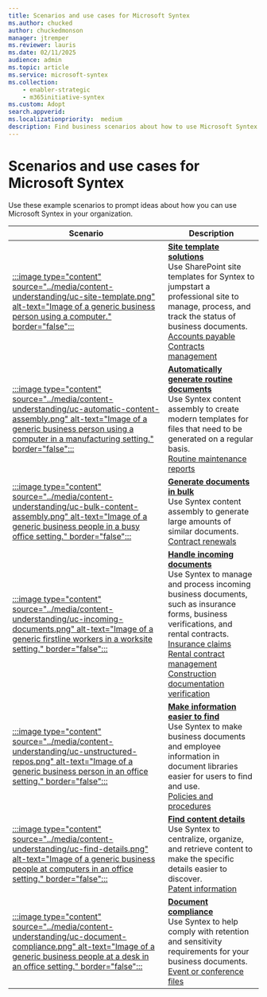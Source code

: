 ```yaml
---
title: Scenarios and use cases for Microsoft Syntex
ms.author: chucked
author: chuckedmonson
manager: jtremper
ms.reviewer: lauris
ms.date: 02/11/2025
audience: admin
ms.topic: article
ms.service: microsoft-syntex
ms.collection: 
    - enabler-strategic
    - m365initiative-syntex
ms.custom: Adopt
search.appverid: 
ms.localizationpriority:  medium
description: Find business scenarios about how to use Microsoft Syntex in your organization.
---
```


# Scenarios and use cases for Microsoft Syntex

Use these example scenarios to prompt ideas about how you can use Microsoft Syntex in your organization.

|Scenario |Description |
|---|---|
|[:::image type="content" source="../media/content-understanding/uc-site-template.png" alt-text="Image of a generic business person using a computer." border="false":::](site-templates.md)|[**Site template solutions**](site-templates.md) <br>Use SharePoint site templates for Syntex to jumpstart a professional site to manage, process, and track the status of business documents. <br>[Accounts payable](https://support.microsoft.com/office/c7ff13e7-66d9-4040-b8c6-78924272ec4d) <br>[Contracts management](https://support.microsoft.com/office/80820115-c700-4a62-bb59-69b33c8e3b4f) |
|[:::image type="content" source="../media/content-understanding/uc-automatic-content-assembly.png" alt-text="Image of a generic business person using a computer in a manufacturing setting." border="false":::](scenario-generate-routine-documents.md)|[**Automatically generate routine documents**](scenario-generate-routine-documents.md) <br>Use Syntex content assembly to create modern templates for files that need to be generated on a regular basis. <br>[Routine maintenance reports](scenario-generate-routine-documents.md#routine-maintenance-reports) |
|[:::image type="content" source="../media/content-understanding/uc-bulk-content-assembly.png" alt-text="Image of a generic business people in a busy office setting." border="false":::](scenario-generate-documents-bulk.md)|[**Generate documents in bulk**](scenario-generate-documents-bulk.md) <br>Use Syntex content assembly to generate large amounts of similar documents. <br>[Contract renewals](scenario-generate-documents-bulk.md#contract-renewals) |
|[:::image type="content" source="../media/content-understanding/uc-incoming-documents.png" alt-text="Image of a generic firstline workers in a worksite setting." border="false":::](scenario-handle-incoming-documents.md)|[**Handle incoming documents**](scenario-handle-incoming-documents.md) <br>Use Syntex to manage and process incoming business documents, such as insurance forms, business verifications, and rental contracts. <br>[Insurance claims](scenario-handle-incoming-documents.md#insurance-claims) <br>[Rental contract management](scenario-handle-incoming-documents.md#rental-contract-management) <br>[Construction documentation verification](scenario-handle-incoming-documents.md#construction-documentation-verification)|
|[:::image type="content" source="../media/content-understanding/uc-unstructured-repos.png" alt-text="Image of a generic business person in an office setting." border="false":::](scenario-organize-repositories.md)|[**Make information easier to find**](scenario-organize-repositories.md) <br>Use Syntex to make business documents and employee information in document libraries easier for users to find and use. <br>[Policies and procedures](scenario-organize-repositories.md#policies-and-procedures) |
|[:::image type="content" source="../media/content-understanding/uc-find-details.png" alt-text="Image of a generic business people at computers in an office setting." border="false":::](scenario-find-content-details.md)|[**Find content details**](scenario-find-content-details.md) <br>Use Syntex to centralize, organize, and retrieve content to make the specific details easier to discover. <br>[Patent information](scenario-find-content-details.md#patent-information) |
|[:::image type="content" source="../media/content-understanding/uc-document-compliance.png" alt-text="Image of a generic business people at a desk in an office setting." border="false":::](scenario-document-compliance.md)|[**Document compliance**](scenario-document-compliance.md) <br>Use Syntex to help comply with retention and sensitivity requirements for your business documents. <br>[Event or conference files](scenario-document-compliance.md#event-or-conference-files) |

<!---
OLD
Use the following example scenarios to prompt ideas about how you can use Microsoft Syntex in your organization.

- [Scenario: Track information from invoices by using the structured document processing model](adoption-scenarios.md#scenario-track-information-from-invoices-by-using-the-structured-document-processing-model)
- [Scenario: Track information from contracts by using the unstructured document processing model](adoption-scenarios.md#scenario-track-information-from-contracts-by-using-the-unstructured-document-processing-model)
- [Scenario: Avoid risk with records management, document governance, and compliance processes based on Syntex](adoption-scenarios.md#scenario-avoid-risk-with-records-management-document-governance-and-compliance-processes-based-on-syntex)
- [Scenario: Capture information from previously inaccessible documents](adoption-scenarios.md#scenario-capture-information-from-previously-inaccessible-documents)
- [Scenario: Improve data processing to provide insights and analytics](adoption-scenarios.md#scenario-improve-data-processing-to-provide-insights-and-analytics)
- [Scenario: Automate order processing](adoption-scenarios.md#scenario-automate-order-processing)
- [Scenario: Simplify visa renewal process](adoption-scenarios.md#scenario-simplify-visa-renewal-process)

## Scenario: Track information from invoices by using the structured document processing model

For example, you can set up a process using Syntex and Power Automate features to track and monitor invoices.

1. Set up a library to store the invoice documents.
2. Train the model to recognize fields in the documents.
3. Extract the fields you want to track into a list.
4. Set up a flow to notify you for specific events, such as:
    - A new invoice is added.
    - An invoice is past its due date.
    - An invoice is for an amount that's larger than your automatic approval amount.

![Track and monitor invoices with Syntex and Power Automate.](../media/content-understanding/process-invoices-flow.png)

When you automate this scenario, you can:

- Save time and money by automatically extracting data from the invoices instead of doing it manually.
- Reduce potential errors and ensure better compliance by using workflows to check invoices and notify you of any issues.

## Scenario: Track information from contracts by using the unstructured document processing model

As another example, you can set up a process to identify contracts your company has with other companies or individuals. Set up a model to extract key information from those contracts, such as the client name, fees, dates, or other important information, and add the information to the library as fields you can quickly view. Apply a retention label on the document library to ensure that contracts can't be deleted before a specific length of time for appropriate compliance with your business regulations.

1. Start at the content center and create a new unstructured document processing model for contracts.
2. Upload sample documents for positive and negative examples, then run the training to identify contract documents and review the results.
3. Train the extractor to identify fields in the contracts, such as the client name, fee, and date, and then test the extractor.
4. When the model is complete, apply the model to a library where you can upload contracts.
5. Apply a retention label to the date field, so that contracts are retained in the library for the required length of time.

![Track and monitor contracts with Syntex and retention labels.](../media/content-understanding/process-contracts-flow.png)

When you automate this scenario, you can:

- Save time and money by automatically extracting data from the contracts instead of doing it manually.
- Ensure better compliance by using retention labels to ensure that the contracts are retained appropriately.

## Scenario: Avoid risk with records management, document governance, and compliance processes based on Syntex

Reducing risks is a common goal for most companies. You might need:

- A better way to provide/enforce information governance across your tenant.
- To improve the system for classification of documents, emails and other forms of communication considered "records" for projects.
- To audit receipts, contracts, and so on, to ensure compliance with company policies.
- To ensure that projects have all the documentation required for compliance.

Set up some processes for compliance with Syntex to capture and appropriately classify, audit, and flag documents and forms that need better governance. You can rely on Syntex to auto classify content rather than relying on end users to manually tag, or the compliance team to manually apply governance rules and archiving. And you can enable a simplified search experience, manage data volumes, apply records management and retention policies, ensure compliance, and best practice archiving and purging practices.

When you automate this scenario, you can feel secure that:

- Compliance is upheld and risk is reduced.
- Taxonomy and records management is consistently and accurately applied.
- Content volumes are controlled.
- Employees can easily discover the right information in the right context.

## Scenario: Capture information from previously inaccessible documents

Most organizations have large repositories of legal documents, policies, contracts, HR documents, and governance guidelines. Mine these data stores to extract valuable information such as: projects, sectors, themes, people, geographical areas, and so on.

For example, an HR director needs to quickly access all HR documents – including resumes, HR policies, and other forms. And they want to quickly identify necessary information from resumes and other HR-related documents without manually sifting through the documents. They’re looking for a solution that allows them to quickly find the information they need without having to manually look through thousands of resumes, HR policies, and other documentation that may be spread across several sites.

When you automate this scenario, you can:

- Unlock knowledge from digital content.
- Classify HR policies, resumes, sales documents, technical blueprints, and account plans, and extract information.
- Quickly find the correct information or document that you’re looking for.
- Get instant access to the latest information.
- Reduce search times.

## Scenario: Improve data processing to provide insights and analytics

For example, a pharmaceutical company could use Syntex to extract information from FDA documents to answer questions that their leaders have. Having the answers more easily accessible can reduce the time needed to produce these answers and increase the availability of data to generate more accurate answers to leadership questions.

For example, a project manager needs to quickly provide answers to product-related questions from my leadership team. They need to find information and metrics related to queries in one consolidated dashboard. They’re looking for a solution that extracts the information they need from product labels, product pamphlets, and other materials and generates a consolidated report that they can use when reporting back to their leadership team.

When you automate this scenario, you can:

- Reduce time to produce answers.
- Increase availability of data.
- Provide more accurate answers.

## Scenario: Automate order processing

With Syntex, you can reduce the time of manual processing of customer orders. For example, you can upload orders from fax, email, or paper into SharePoint by using OCR processing and then extract the metadata from those orders so you can fulfill them by using automated processes.

For example, a supply chain manager wants to reduce errors caused by manual data entry. They want to avoid manual review and data entry of inbound customer orders (paper, fax, or e-mail) to reduce errors going into their business systems. They want a solution that applies AI and machine learning techniques to validate incoming order information, extract core data and automatically push it into their ERP system, for order fulfillment and reconciliation.

When you automate this scenario, you can ensure that:

- Order and shipment accuracy increases.
- Fees or penalties associated to order or shipment errors are reduced.
- Delays in invoicing or payments decrease.
- Personnel costs are reduced.

## Scenario: Simplify visa renewal process

Syntex can help you automate reminders and renewals for key contract information. For example, an HR director needs to ensure that employees’ visas are up to date or renewed on time. They want to give people a simple and intuitive process for updating their visas. They need a solution that extracts renewal dates from contracts and automatically sends employees reminders when their renewal dates are approaching.

When you automate this scenario, you can ensure that:

- The levels of non-compliance are reduced.
- The number of manual reminders is reduced.
- The number of fines for non-compliance is reduced.
--->
